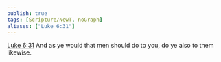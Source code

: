 ```yaml
---
publish: true
tags: [Scripture/NewT, noGraph]
aliases: ["Luke 6:31"]
---
```

[Luke 6:31](https://churchofjesuschrist.org/study/scriptures/nt/luke/6?lang=eng&id=p31#p31) And as ye would that men should do to you, do ye also to them likewise.
